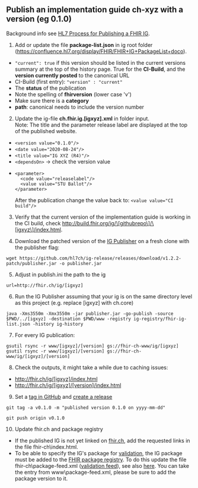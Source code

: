 ## Publish an implementation guide ch-xyz with a version (eg 0.1.0)

Background info see [HL7 Process for Publishing a FHIR IG](https://confluence.hl7.org/display/FHIR/HL7+Process+for+Publishing+a+FHIR+IG).


1. Add or update the file **package-list.json** in ig root folder (https://confluence.hl7.org/display/FHIR/FHIR+IG+PackageList+doco).
* `"current": true` if this version should be listed in the current versions summary at the top of the history page. True for the **CI-Build**, and the **version currently posted** to the canonical URL
* CI-Build (first entry): `"version" : "current"`
* The **status** of the publication
* Note the spelling of **fhirversion** (lower case 'v')
* Make sure there is a **category**
* **path**: canonical needs to include the version number

2. Update the ig-file **ch.fhir.ig.[igxyz].xml** in folder input.   
Note: The title and the parameter release label are displayed at the top of the published website.
* `<version value="0.1.0"/>`
* `<date value="2020-08-24"/>`
* `<title value="IG XYZ (R4)"/>`
* `<dependsOn>` -> check the version value
*  ```
   <parameter>
     <code value="releaselabel"/>
     <value value="STU Ballot"/>
   </parameter>
   ```
   After the publication change the value back to: `<value value="CI build"/>`

3. Verify that the current version of the implementation guide is working in the CI build, check http://build.fhir.org/ig/\[githubrepo\]/\[igxyz\]/index.html.

4. Download the patched version of the [IG Publisher](https://github.com/HL7/fhir-ig-publisher/releases) on a fresh clone with the publisher flag:
```
wget https://github.com/hl7ch/ig-release/releases/download/v1.2.2-patch/publisher.jar -o publisher.jar
```

5. Adjust in publish.ini the path to the ig

```
url=http://fhir.ch/ig/[igxyz]
```

6. Run the IG Publisher assuming that your ig is on the same directory level as this project (e.g. replace [igxyz] with ch.core)
```
java -Xms3550m -Xmx3550m -jar publisher.jar -go-publish -source $PWD/../[igxyz] -destination $PWD/www -registry ig-registry/fhir-ig-list.json -history ig-history
```

7.  For every IG publication:
```
gsutil rsync -r www/[igxyz]/[version] gs://fhir-ch-www/ig/[igxyz]
gsutil rsync -r www/[igxyz]/[version] gs://fhir-ch-www/ig/[igxyz]/[version]
```

8. Check the outputs, it might take a while due to caching issues:
* http://fhir.ch/ig/[igxyz]/index.html
* http://fhir.ch/ig/[igxyz]/[version]/index.html

9. Set a [tag in GitHub](https://git-scm.com/book/en/v2/Git-Basics-Tagging) and [create a release](https://docs.github.com/en/repositories/releasing-projects-on-github/managing-releases-in-a-repository#creating-a-release)
```
git tag -a v0.1.0 -m "published version 0.1.0 on yyyy-mm-dd"
```
```
git push origin v0.1.0
```

10. Update fhir.ch and package registry
* If the published IG is not yet linked on [fhir.ch](http://fhir.ch/), add the requested links in the file fhir-ch\index.html.
* To be able to specify the IG's package for [validation](https://confluence.hl7.org/display/FHIR/Using+the+FHIR+Validator#UsingtheFHIRValidator-Validatingagainstanimplementationguide), the IG package must be added to the [FHIR package registry](https://registry.fhir.org/). To do this update the file fhir-ch\package-feed.xml ([validation feed](https://validator.w3.org/feed/)), see also [here](https://registry.fhir.org/submit). You can take the
entry from www\package-feed.xml, please be sure to add the package version to it.
